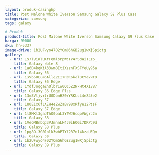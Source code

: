 ```yaml
---
layout: produk-casinghp
title: Post Malone White Iverson Samsung Galaxy S9 Plus Case
categories: samsung
tags: galaxy

# Produk
product-title: Post Malone White Iverson Samsung Galaxy S9 Plus Case
harga: 90000
sku: hn-5337
image-drive: 1b2UFwyo4702YOmG6hGB2ug1wXjSpictg
gallery:
  - url: 1s7l9iWlQArFemlsPpWdTV4rSdWiYE16_
    title: Galaxy Note 8
  - url: 1a6D4kgKiA33wm8ItiXzznFXSFYeUy95a
    title: Galaxy S6
  - url: 1sVboUEumpAllqZII7RgK6bol3CYavNTD
    title: Galaxy S6 Edge
  - url: 1YdfJoqgaZhOlbr1w0QQ5Z2N-Ht4XIV87
    title: Galaxy S6 Edge Plus
  - url: 13m3VtjyrlrU0DbnHZ0xYRKLcL4e845e2
    title: Galaxy S7
  - url: 1U0E1x6fLAEH4eZwZaBv98xRfye12PtsF
    title: Galaxy S7 Edge
  - url: 1l8MKl3gabThO0paL3Y5WJ6cqoVWgrc2m
    title: Galaxy S8
  - url: 1VeoMBnbqd3VJmhnLH479iEOGi7DKPq9d
    title: Galaxy S8 Plus
  - url: 1pg8O-3G0Jblk3wbPTYk2R7n14kzaUZQm
    title: Galaxy S9
  - url: 1b2UFwyo4702YOmG6hGB2ug1wXjSpictg
    title: Galaxy S9 Plus
---
```

